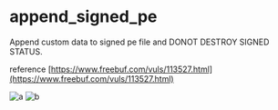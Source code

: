 # append_signed_pe
Append custom data to signed pe file and DONOT DESTROY SIGNED STATUS.

reference 
[https://www.freebuf.com/vuls/113527.html](https://www.freebuf.com/vuls/113527.html)

![a](https://user-images.githubusercontent.com/2933146/110906959-b0611080-8347-11eb-9c64-0d8193a00c66.png)
![b](https://user-images.githubusercontent.com/2933146/110906966-b2c36a80-8347-11eb-95c1-f903932a8cb3.png)
